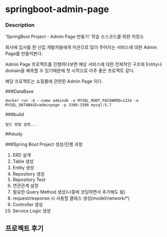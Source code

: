 springboot-admin-page
=====================

### Description

'SpringBoot Project - Admin Page 만들기' 학습 소스코드를 위한 저장소

회사에 입사를 한 신입 개발자들에게 미션으로 많이 주어지는 서비스에 대한 Admin Page를 만들어본다.

Admin Page 프로젝트를 진행하다보면 해당 서비스에 대한 전체적인 구조와 Entity나 domain을 예측할 수 있기때문에 첫 시작으로 아주 좋은 프로젝트 같다.

해당 프로젝트는 쇼핑몰에 관련된 Admin Page 이다.

###DataBase 

```
docker run -d --name admindb -e MYSQL_ROOT_PASSWORD=1234 -e MYSQL_DATABASE=adminpage -p 3306:3306 mysql:5.7
```

###build

```
빌드 방법 설명...
```

##study

###Spring Boot Project 생성/진행 과정 

1. ERD 설계
2. Table 생성
3. Entity 생성
4. Repository 생성
5. Repository Test
6. 연관관계 설정
7. 필요한 Query Method 생성(나중에 코딩하면서 추가해도 됨)
8. request/response 시 사용할 클래스 생성(model/network/*)
9. Controller 생성
10. Service Logic 생성

## 프로젝트 후기